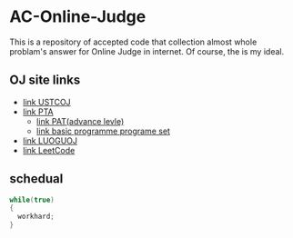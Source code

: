 # AC-Online-Judge

This is a repository of accepted code that collection almost whole problam's answer for Online Judge in internet. Of course, the is my ideal.

## OJ site links
+ [link USTCOJ](https://oj.ustc.edu.cn/#/)
+ [link PTA](https://pintia.cn/)
	+ [link PAT(advance levle)](https://pintia.cn/problem-sets/994805342720868352/problems)
	+ [link basic programme programe set](https://pintia.cn/problem-sets/14/problems)
+ [link LUOGUOJ](https://www.luogu.org/)
+ [link LeetCode](https://leetcode.com/)

## schedual
```c++
while(true)
{
  workhard;
}
```
